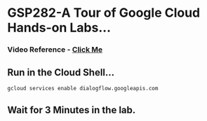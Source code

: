 # GSP282-A Tour of Google Cloud Hands-on Labs...

### Video Reference - [Click Me](https://youtu.be/_TETvbaxzac?si=eFn4LuOCDsWenyYs)

## Run in the Cloud Shell...

```bash
gcloud services enable dialogflow.googleapis.com
```

## Wait for 3 Minutes in the lab.
